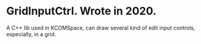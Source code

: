 ﻿# GridInputCtrl. Wrote in 2020.
 A C++ lib used in KCOMSpace, can draw several kind of edit input controls, especially, in a grid.
